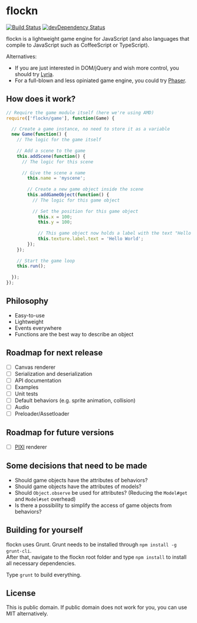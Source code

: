 flockn
======

[![Build Status](https://travis-ci.org/freezedev/flockn.svg?branch=master)](https://travis-ci.org/freezedev/flockn)
[![devDependency Status](https://david-dm.org/freezedev/flockn/dev-status.svg)](https://david-dm.org/freezedev/flockn#info=devDependencies)

flockn is a lightweight game engine for JavaScript (and also languages that compile to JavaScript such as CoffeeScript or TypeScript).

Alternatives:
* If you are just interested in DOM/jQuery and wish more control, you should try [Lyria](https://github.com/freezedev/lyria).
* For a full-blown and less opiniated game engine, you could try [Phaser](https://github.com/photonstorm/phaser).

How does it work?
-----------------

```javascript
// Require the game module itself (here we're using AMD)
require(['flockn/game'], function(Game) {

  // Create a game instance, no need to store it as a variable
  new Game(function() {
    // The logic for the game itself
  
    // Add a scene to the game
    this.addScene(function() {
      // The logic for this scene
      
      // Give the scene a name
    	this.name = 'myscene';
    	
    	// Create a new game object inside the scene
    	this.addGameObject(function() {
    	  // The logic for this game object
    	
    	  // Set the position for this game object
    		this.x = 100;
    		this.y = 100;
    		
    		// This game object now holds a label with the text "Hello World"
    		this.texture.label.text = 'Hello World';
    	});
    });
    
    // Start the game loop
    this.run();
  
  });
});
```

Philosophy
----------
* Easy-to-use
* Lightweight
* Events everywhere
* Functions are the best way to describe an object

Roadmap for next release
------------------------
- [ ] Canvas renderer
- [ ] Serialization and deserialization
- [ ] API documentation
- [ ] Examples
- [ ] Unit tests
- [ ] Default behaviors (e.g. sprite animation, collision)
- [ ] Audio
- [ ] Preloader/Assetloader

Roadmap for future versions
---------------------------
- [ ] [PIXI](https://github.com/GoodBoyDigital/pixi.js) renderer

Some decisions that need to be made
-----------------------------------
- Should game objects have the attributes of behaviors?
- Should game objects have the attributes of models?
- Should `Object.observe` be used for attributes? (Reducing the `Model#get` and `Model#set` overhead)
- Is there a possibility to simplify the access of game objects from behaviors?

Building for yourself
---------------------
flockn uses Grunt. Grunt needs to be installed through `npm install -g grunt-cli`.  
After that, navigate to the flockn root folder and type `npm install` to install all necessary dependencies.  

Type `grunt` to build everything.

License
-------
This is public domain. If public domain does not work for you, you can use MIT alternatively.
